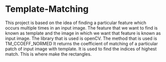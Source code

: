 # Template-Matching
This project is based on the idea of finding a particular feature which occurs multiple times in an input image.
The feature that we want to find is known as template and the image in which we want that feature is known as input image.
The library that is used is openCV.
The method that is used is TM_CCOEFF_NORMED
It returns the coefficient of matching of a particular patch of input image with template.
It is used to find the indices of highest match.
This is where make the rectangles.
